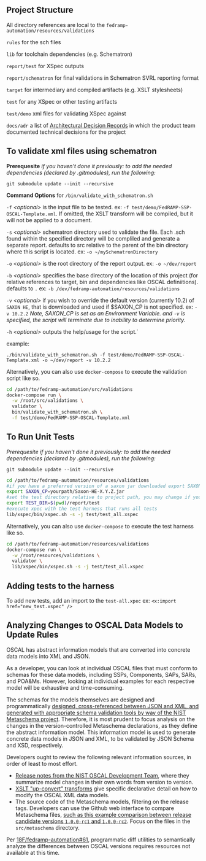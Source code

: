 Project Structure
---
All directory references are local to the `fedramp-automation/resources/validations`

`rules` for the sch files

`lib` for toolchain dependencies (e.g. Schematron)

`report/test` for XSpec outputs

`report/schematron` for final validations in Schematron SVRL reporting format

`target` for intermediary and compiled artifacts (e.g. XSLT stylesheets)

`test` for any XSpec or other testing artifacts

`test/demo` xml files for validating XSpec against

`docs/adr` a list of [Architectural Decision Records](https://adr.github.io) in which the product team documented technical decisions for the project

To validate xml files using schematron
---

__Prerequesite__
*if you haven't done it previously: to add the needed dependencies (declared by .gitmodules), run the following:*

`git submodule update --init --recursive`

__Command Options__ for `/bin/validate_with_schematron.sh`

`-f` *\<optional>* is the input file to be tested. ex: `-f test/demo/FedRAMP-SSP-OSCAL-Template.xml`. If omitted, the XSLT transform will be compiled, but it will not be applied to a document.

`-s` *\<optional>* schematron directory used to validate the file. Each .sch found within the specified directory will be compliled and generate a separate report. defaults to src relative to the parent of the bin directory where this script is located.  ex: `-o ~/mySchematronDirectory`

`-o` *\<optional>* is the root directory of the report output. ex: `-o ~/dev/report`

`-b` *\<optional>* specifies the base directory of the location of this project (for relative references to target, bin and dependencies like OSCAL definiitions). defaults to `.` ex: `-b /dev/fedramp-automation/resources/validations`

`-v` *\<optional>* if you wish to override the default version (currently 10.2) of `SAXON HE`, that is downloaded and used if $SAXON_CP is not specified. ex:  `-v 10.2.2` *Note,  SAXON_CP is set as an Environment Variable. and `-v` is specified, the script will terminate due to inability to determine priority.*

`-h` *\<optional>* outputs the help/usage for the script.`

example:

`./bin/validate_with_schematron.sh -f test/demo/FedRAMP-SSP-OSCAL-Template.xml -o ~/dev/report -v 10.2.2`

Alternatively, you can also use `docker-compose` to execute the validation script like so.

```sh
cd /path/to/fedramp-automation/src/validations
docker-compose run \
  -w /root/src/validations \
  validator \
  bin/validate_with_schematron.sh \
  -f test/demo/FedRAMP-SSP-OSCAL-Template.xml
```


To Run Unit Tests
---

*Prerequesite
if you haven't done it previously: to add the needed dependencies (declared by .gitmodules), run the following:*

`git submodule update --init --recursive`

```sh
cd /path/to/fedramp-automation/resources/validations
#if you have a preferred version of a saxon jar downloaded export SAXON_CP as so
export SAXON_CP=yourpath/Saxon-HE-X.Y.Z.jar
#set the test directory relative to project path, you may change if you prefer somehere else
export TEST_DIR=$(pwd)/report/test
#execute xpec with the test harness that runs all tests
lib/xspec/bin/xspec.sh -s -j test/test_all.xspec
```

Alternatively, you can also use `docker-compose` to execute the test harness like so.

```sh
cd /path/to/fedramp-automation/resources/validations
docker-compose run \
  -w /root/resources/validations \
  validator \
  lib/xspec/bin/xspec.sh -s -j test/test_all.xspec
```

Adding tests to the harness
---

To add new tests, add an import to the `test-all.xpec`
ex: `<x:import href="new_test.xspec" />`

Analyzing Changes to OSCAL Data Models to Update Rules
---

OSCAL has abstract information models that are converted into concrete data models into XML and JSON.

As a developer, you can look at individual OSCAL files that must conform to schemas for these data models, including SSPs, Components, SAPs, SARs, and POA&Ms. However, looking at individual examples for each respective model will be exhaustive and time-consuming.

The schemas for the models themselves are designed and programmatically [designed, cross-referenced between JSON and XML, and generated with appropriate schema validation tools by way of the NIST Metaschema project](https://pages.nist.gov/OSCAL/documentation/schema/overview/). Therefore, it is most prudent to focus analysis on the changes in the version-controlled Metaschema declarations, as they define the abstract information model. This information model is used to generate concrete data models in JSON and XML, to be validated by JSON Schema and XSD, respectively.

Developers ought to review the following relevant information sources, in order of least to most effort.
- [Release notes from the NIST OSCAL Development Team](https://github.com/usnistgov/OSCAL/blob/master/src/release/release-notes.md), where they summarize model changes in their own words from version to version.
- [XSLT "up-convert" transforms](https://github.com/usnistgov/OSCAL/tree/f44426e0ec14431b88833dbd381b5434d0892403/src/release/content-upgrade) give specific declarative detail on how to modify the OSCAL XML data models.
- The source code of the Metaschema models, filtering on the release tags. Developers can use the Github web interface to compare Metaschema files, [such as this example comparison between release candidate versions `1.0.0-rc1` and `1.0.0-rc2`](https://github.com/usnistgov/OSCAL/compare/v1.0.0-rc1...v1.0.0-rc2). Focus on the files in the `src/metaschema` directory.

Per [18F/fedramp-automation#61](https://github.com/18F/fedramp-automation/issues/61), programmatic diff utilities to semantically analyze the differences between OSCAL versions requires resources not available at this time.

